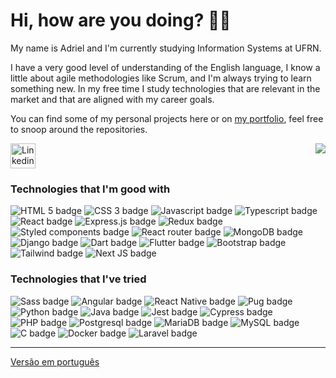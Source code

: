 # Hi, how are you doing? :man_technologist:

My name is Adriel and I'm currently studying Information Systems at UFRN.

I have a very good level of understanding of the English language, I know a little
about agile methodologies like Scrum, and I'm always trying to learn something new.
In my free time I study technologies that are relevant in the market and that are
aligned with my career goals.

You can find some of my personal projects here or on
[my portfolio](https://adrielfsantos.vercel.app/), feel free to
snoop around the repositories.

<a href="https://www.linkedin.com/in/adriel-fsantos/">
  <img src="https://cdn.jsdelivr.net/gh/devicons/devicon/icons/linkedin/linkedin-original.svg" width="40px" title="Linkedin"/>
</a>

<a href="https://github.com/anuraghazra/github-readme-stats">
  <img src="https://github-readme-stats-br-adriel.vercel.app/api/top-langs/?username=br-adriel&langs_count=9&theme=react&hide_border=true" align="right"/>
</a>

### Technologies that I'm good with

<div>
  <img alt="HTML 5 badge" title="HTML" src="https://img.shields.io/badge/html5-%23E34F26.svg?style=for-the-badge&logo=html5&logoColor=white"/>
  <img alt="CSS 3 badge" title="CSS" src="https://img.shields.io/badge/css3-%231572B6.svg?style=for-the-badge&logo=css3&logoColor=white"/>
  <img alt="Javascript badge" title="Javascript" src="https://img.shields.io/badge/javascript-%23323330.svg?style=for-the-badge&logo=javascript&logoColor=%23F7DF1E"/>
  <img alt="Typescript badge" title="Typescript" src="https://img.shields.io/badge/typescript-%23007ACC.svg?style=for-the-badge&logo=typescript&logoColor=white" />
  <img alt="React badge" title="React" src="https://img.shields.io/badge/react-%2320232a.svg?style=for-the-badge&logo=react&logoColor=%2361DAFB"/>
  <img alt="Express.js badge" title="Express.js" src="https://img.shields.io/badge/express.js-%23404d59.svg?style=for-the-badge&logo=express&logoColor=%2361DAFB" />
  <img alt="Redux badge" title="Redux" src="https://img.shields.io/badge/redux-%23593d88.svg?style=for-the-badge&logo=redux&logoColor=white" />
  <img alt="Styled components badge" title="Styled Components" src="https://img.shields.io/badge/styled--components-DB7093?style=for-the-badge&logo=styled-components&logoColor=white" />
  <img alt="React router badge" title="React Router" src="https://img.shields.io/badge/React_Router-CA4245?style=for-the-badge&logo=react-router&logoColor=white" />
  <img alt="MongoDB badge" title="MongoDB" src="https://img.shields.io/badge/MongoDB-%234ea94b.svg?style=for-the-badge&logo=mongodb&logoColor=white" />
  <img alt="Django badge" title="Django" src="https://img.shields.io/badge/django-%23092E20.svg?style=for-the-badge&logo=django&logoColor=white"/>
  <img alt="Dart badge" title="Dart" src="https://img.shields.io/badge/dart-%230175C2.svg?style=for-the-badge&logo=dart&logoColor=white"/>
  <img alt="Flutter badge" title="Flutter" src="https://img.shields.io/badge/Flutter-%2302569B.svg?style=for-the-badge&logo=Flutter&logoColor=white"/>
  <img alt="Bootstrap badge" title="Bootstrap" src="https://img.shields.io/badge/bootstrap-%23563D7C.svg?style=for-the-badge&logo=bootstrap&logoColor=white" />
  <img alt="Tailwind badge" title="Tailwind" src="https://img.shields.io/badge/tailwindcss-%2338B2AC.svg?style=for-the-badge&logo=tailwind-css&logoColor=white" />
  <img alt="Next JS badge" title="Next JS" src="https://img.shields.io/badge/Next-black?style=for-the-badge&logo=next.js&logoColor=white"/>
</div>

### Technologies that I've tried

<div>
  <img alt="Sass badge" title="Sass" src="https://img.shields.io/badge/SASS-hotpink.svg?style=for-the-badge&logo=SASS&logoColor=white" />
  <img alt="Angular badge" title="Angular" src="https://img.shields.io/badge/angular-%23DD0031.svg?style=for-the-badge&logo=angular&logoColor=white" />
  <img alt="React Native badge" title="React Native" src="https://img.shields.io/badge/react_native-%2320232a.svg?style=for-the-badge&logo=react&logoColor=%2361DAFB" />
  <img alt="Pug badge" title="Pug" src="https://img.shields.io/badge/Pug-FFF?style=for-the-badge&logo=pug&logoColor=A86454" />
  <img alt="Python badge" title="Python" src="https://img.shields.io/badge/python-3670A0?style=for-the-badge&logo=python&logoColor=ffdd54"/>
  <img alt="Java badge" title="Java" src="https://img.shields.io/badge/java-%23ED8B00.svg?style=for-the-badge&logo=openjdk&logoColor=white"/>
  <img alt="Jest badge" title="Jest" src="https://img.shields.io/badge/-jest-%23C21325?style=for-the-badge&logo=jest&logoColor=white"/>
  <img alt="Cypress badge" title="Cypress" src="https://img.shields.io/badge/-cypress-%23E5E5E5?style=for-the-badge&logo=cypress&logoColor=058a5e"/>
  <img alt="PHP badge" title="PHP" src="https://img.shields.io/badge/php-%23777BB4.svg?style=for-the-badge&logo=php&logoColor=white"/>
  <img alt="Postgresql badge" title="Postgresql" src="https://img.shields.io/badge/postgres-%23316192.svg?style=for-the-badge&logo=postgresql&logoColor=white" />
  <img alt="MariaDB badge" title="Maria DB" src="https://img.shields.io/badge/MariaDB-003545?style=for-the-badge&logo=mariadb&logoColor=white" />
  <img alt="MySQL badge" title="MySQL" src="https://img.shields.io/badge/mysql-%2300f.svg?style=for-the-badge&logo=mysql&logoColor=white"/>
  <img alt="C badge" title="C" src="https://img.shields.io/badge/c-%2300599C.svg?style=for-the-badge&logo=c&logoColor=white"/>
  <img alt="Docker badge" title="Badge" src="https://img.shields.io/badge/docker-%230db7ed.svg?style=for-the-badge&logo=docker&logoColor=white" />
  <img alt="Laravel badge" title="Laravel" src="https://img.shields.io/badge/laravel-%23FF2D20.svg?style=for-the-badge&logo=laravel&logoColor=white"/>
</div>

---

[Versão em português](./README.md)
